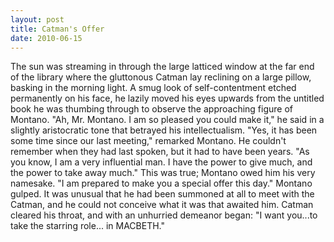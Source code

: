 ```yaml
---
layout: post
title: Catman's Offer
date: 2010-06-15
---
```

The sun was streaming in through the large latticed window at the far end
      of the library where the gluttonous Catman lay reclining on a large pillow, basking in the
      morning light. A smug look of self-contentment etched permanently on his face, he lazily moved
      his eyes upwards from the untitled book he was thumbing through to observe the approaching
      figure of Montano.    "Ah, Mr. Montano. I am so pleased you could make
      it," he said in a slightly aristocratic tone that betrayed his intellectualism.  "Yes, it has been some time since our last meeting," remarked Montano. He couldn't
      remember when they had last spoken, but it had to have been years.  "As you know, I
      am a very influential man. I have the power to give much, and the power to take away much."
      This was true; Montano owed him his very namesake. "I am prepared to make you a special offer
      this day."    Montano gulped. It was unusual that he had been summoned at
      all to meet with the Catman, and he could not conceive what it was that awaited him. Catman
      cleared his throat, and with an unhurried demeanor began:    "I want
      you...to take the starring role... in MACBETH."